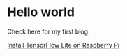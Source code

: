 # Hello world

Check here for my first blog:


[Install TensorFlow Lite on Raspberry Pi](./Instsall-TensorFlow-Lite-On-RPi.md)
<!-- [Install LiteRT on Raspberry Pi](./Install-LiteRT-On-RPi.md)  -->